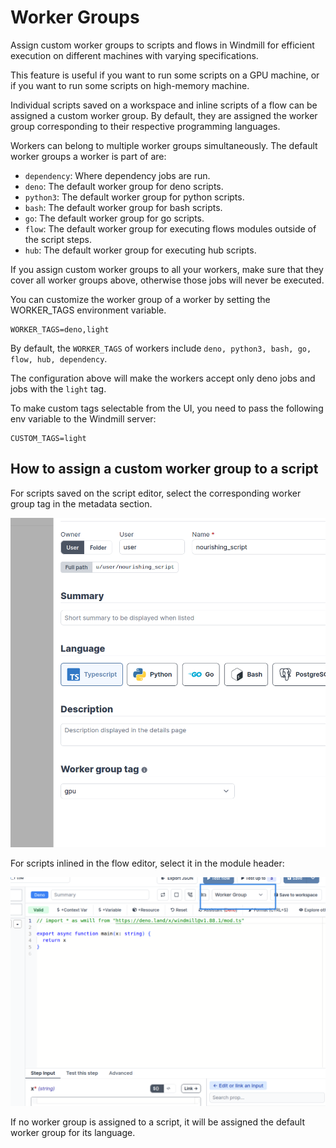 # Worker Groups

Assign custom worker groups to scripts and flows in Windmill for efficient execution on different machines with varying specifications.

This feature is useful if you want to run some scripts on a GPU machine, or if you want to run some scripts on high-memory machine.

Individual scripts saved on a workspace and inline scripts of a flow can be assigned a custom worker group. By default, they are assigned the worker group corresponding to their respective programming languages.

Workers can belong to multiple worker groups simultaneously. The default worker groups a worker is part of are:

- `dependency`: Where dependency jobs are run.
- `deno`: The default worker group for deno scripts.
- `python3`: The default worker group for python scripts.
- `bash`: The default worker group for bash scripts.
- `go`: The default worker group for go scripts.
- `flow`: The default worker group for executing flows modules outside of the script steps.
- `hub`: The default worker group for executing hub scripts.

If you assign custom worker groups to all your workers, make sure that they cover all worker groups above, otherwise those jobs will never be executed.

You can customize the worker group of a worker by setting the WORKER_TAGS environment variable.

```
WORKER_TAGS=deno,light
```

By default, the `WORKER_TAGS` of workers include `deno, python3, bash, go, flow, hub, dependency`.

The configuration above will make the workers accept only deno jobs and jobs with the `light` tag.

To make custom tags selectable from the UI, you need to pass the following env variable to the Windmill server:

```
CUSTOM_TAGS=light
```

## How to assign a custom worker group to a script

For scripts saved on the script editor, select the corresponding worker group tag in the metadata section.

![Worker group tag](./select_script_builder.png)

For scripts inlined in the flow editor, select it in the module header:

![Worker group tag](./select_flow.png)

If no worker group is assigned to a script, it will be assigned the default worker group for its language.
